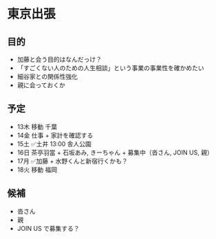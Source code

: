 # 東京出張
## 目的
- 加藤と会う目的はなんだっけ？
- 「すごくない人のための人生相談」という事業の事業性を確かめたい
- 細谷家との関係性強化
- 親に会っておくか

## 予定
- 13木 移動 千葉
- 14金 仕事 + 家計を確認する
- 15土 ✅土井 13:00 舎人公園
- 16日 茶亭羽當 + 石坂あみ, きーちゃん + 募集中（沓さん, JOIN US, 親）
- 17月 ✅加藤 + 水野くんと新宿行くかも？
- 18火 移動 福岡

## 候補
- 沓さん
- 親
- JOIN US で募集する？


